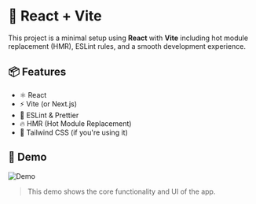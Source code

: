 # 🚀 React + Vite 

This project is a minimal setup using **React** with **Vite** including hot module replacement (HMR), ESLint rules, and a smooth development experience.

## 📦 Features

- ⚛️ React
- ⚡ Vite (or Next.js)
- 💅 ESLint & Prettier
- 🔥 HMR (Hot Module Replacement)
- 🎨 Tailwind CSS (if you're using it)

## 🎥 Demo

![Demo](/demo.gif)

> This demo shows the core functionality and UI of the app.
